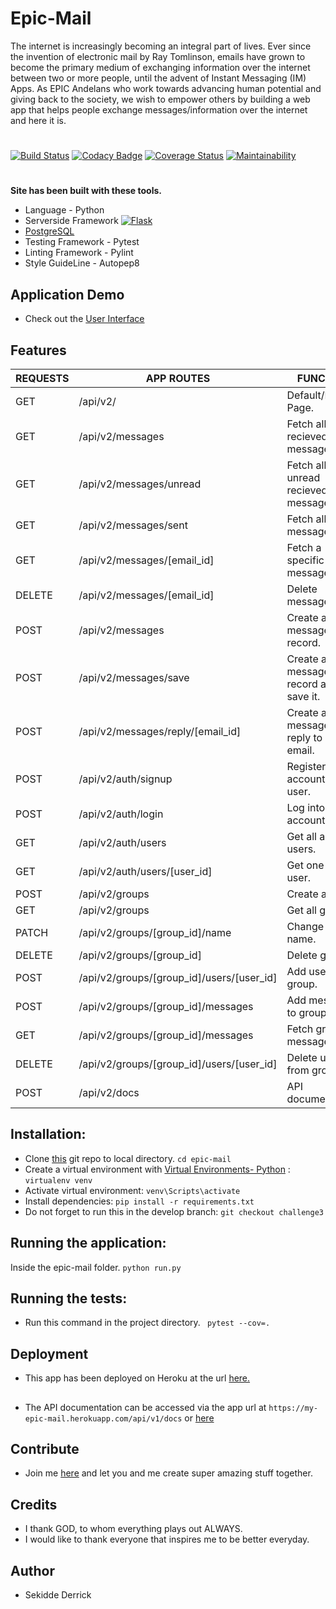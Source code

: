 # Epic-Mail
The internet is increasingly becoming an integral part of lives. Ever since the invention of electronic mail by Ray Tomlinson, emails have grown to become the primary medium of exchanging information over the internet between two or more people, until the advent of Instant Messaging (IM) Apps.  As EPIC Andelans who work towards advancing human potential and giving back to the society, we wish to empower others by building a web app that helps people exchange messages/information over the internet and here it is.

#

[![Build Status](https://travis-ci.org/neelxie/epic-mail.svg?branch=challenge3)](https://travis-ci.org/neelxie/epic-mail)
[![Codacy Badge](https://api.codacy.com/project/badge/Grade/a439c5890cce4f94b3b50e53036c014e)](https://www.codacy.com/app/neelxie/epic-mail?utm_source=github.com&amp;utm_medium=referral&amp;utm_content=neelxie/epic-mail&amp;utm_campaign=Badge_Grade)
[![Coverage Status](https://coveralls.io/repos/github/neelxie/epic-mail/badge.svg?branch=challenge3)](https://coveralls.io/github/neelxie/epic-mail?branch=challenge3)
[![Maintainability](https://api.codeclimate.com/v1/badges/a7d91faedd84ef10c429/maintainability)](https://codeclimate.com/github/neelxie/epic-mail/maintainability)

#
<b> Site has been built with these tools.</b>
*   Language - Python
*   Serverside Framework [![Flask](http://flask.pocoo.org/static/badges/flask-powered.png)](http://flask.pocoo.org)
*   [PostgreSQL](https://www.postgresql.org/)
*   Testing Framework - Pytest
*   Linting Framework - Pylint
*   Style GuideLine - Autopep8

## Application Demo 

*   Check out the [User Interface](https://neelxie.github.io/epic-mail/UI/)

## Features

  | REQUESTS | APP ROUTES | FUNCTION
  |----------|------------|----------
  |  GET | /api/v2/ | Default/Home Page.
  |  GET | /api/v2/messages | Fetch all recieved messages.
  |  GET | /api/v2/messages/unread | Fetch all unread recieved messages.
  |  GET | /api/v2/messages/sent | Fetch all sent messages.
  |  GET | /api/v2/messages/[email_id] | Fetch a specific message by id.
  |  DELETE | /api/v2/messages/[email_id] | Delete message.
  |  POST | /api/v2/messages | Create a message record.
  |  POST | /api/v2/messages/save | Create a message record and save it.
  |  POST | /api/v2/messages/reply/[email_id] | Create a message as a reply to an email.
  |  POST | /api/v2/auth/signup | Register for an account as a user.
  |  POST | /api/v2/auth/login | Log into app account.
  |  GET | /api/v2/auth/users | Get all app users.
  |  GET | /api/v2/auth/users/[user_id] | Get one app user.
  |  POST | /api/v2/groups | Create a group.
  |  GET | /api/v2/groups | Get all groups.
  |  PATCH | /api/v2/groups/[group_id]/name | Change group name.
  |  DELETE | /api/v2/groups/[group_id] | Delete group
  |  POST | /api/v2/groups/[group_id]/users/[user_id] | Add user to group.
  |  POST | /api/v2/groups/[group_id]/messages | Add message to group.
  |  GET | /api/v2/groups/[group_id]/messages | Fetch group messages.
  |  DELETE | /api/v2/groups/[group_id]/users/[user_id] | Delete user from group.
  |  POST | /api/v2/docs | API documentation.

## Installation:

*  Clone [this](https://github.com/neelxie/epic-mail.git) git repo to local directory.
``` cd epic-mail ```
*  Create a virtual environment with [Virtual Environments- Python](https://virtualenv.pypa.io/en/stable/) :
``` virtualenv venv ```
*  Activate virtual environment:
``` venv\Scripts\activate ```
*  Install dependencies:
``` pip install -r requirements.txt ```
*  Do not forget to run this in the develop branch:
``` git checkout challenge3 ```

## Running the application:

Inside the epic-mail folder.
``` python run.py ```

## Running the tests:

*  Run this command in the project directory.
``` pytest --cov=.```

## Deployment

*  This app has been deployed on Heroku at the url [here.](https://my-epic-mail.herokuapp.com/api/v1/)

##

* The API documentation can be accessed via the app url at ```https://my-epic-mail.herokuapp.com/api/v1/docs``` or [here](https://app.swaggerhub.com/apis-docs/GreatestCoderEverApi/Epic-mail/1.0.0)

## Contribute

*  Join me [here](https://github.com/neelxie/epic-mail/tree/develop) and let you and me create super amazing stuff together.

## Credits

*  I thank GOD, to whom everything plays out ALWAYS.
*  I would like to thank everyone that inspires me to be better everyday.

## Author

*  Sekidde Derrick
